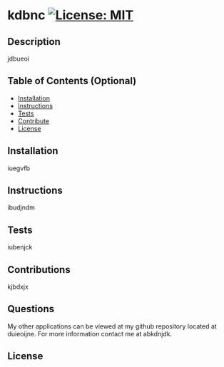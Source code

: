 # kdbnc [![License: MIT](https://img.shields.io/badge/License-MIT-yellow.svg)](https://opensource.org/licenses/MIT)

## Description
jdbueoi

## Table of Contents (Optional)

- [Installation](#installation)
- [Instructions](#instructions)
- [Tests](#tests)
- [Contribute](#contributions)
- [License](#license)

## Installation

iuegvfb


## Instructions
ibudjndm

## Tests

iubenjck

## Contributions

kjbdxjx

## Questions

My other applications can be viewed at my github repository located at duieoijne.
For more information contact me at abkdnjdk.
 
## License


